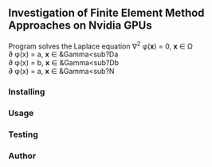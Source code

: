 ## Investigation of Finite Element Method Approaches on Nvidia GPUs
Program solves the Laplace equation 
&#8711;<sup>2</sup> &phi;(<b>x</b>) = 0, <b>x</b> &#8712; &Omega;  
&#8706; &phi;(x) = a, <b>x</b> &#8712; &Gamma<sub?Da</sub>  
&#8706; &phi;(x) = b, <b>x</b> &#8712; &Gamma<sub?Db</sub>  
&#8706; &phi;(x) = a, <b>x</b> &#8712; &Gamma<sub?N</sub>  

### Installing

### Usage

### Testing

### Author
